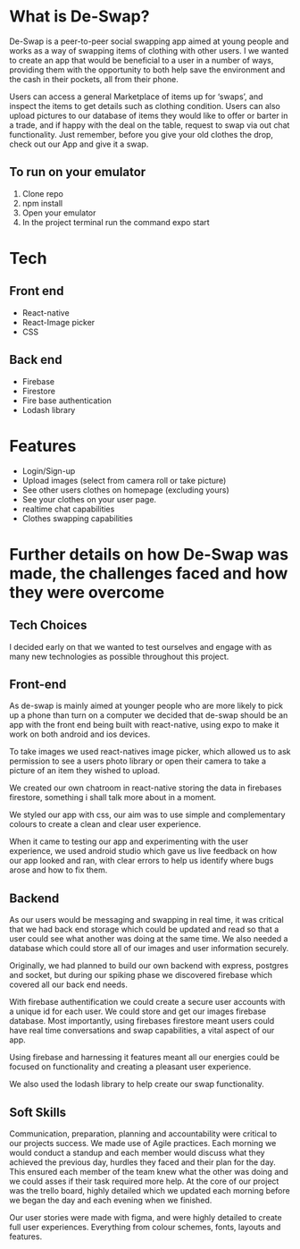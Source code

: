 # What is De-Swap?

De-Swap is a peer-to-peer social swapping app aimed at young people and works as a way of swapping items of clothing with other users. 
I we wanted to create an app that would be beneficial to a user in a number of ways, providing them with the opportunity to both help save the environment and the cash in their pockets, all from their phone.

Users can access a general Marketplace of items up for ‘swaps’, and inspect the items to get details such as clothing condition. Users can also upload pictures to our database of items they would like to offer or barter in a trade, and if happy with the deal on the table, request to swap via out chat functionality. Just remember, before you give your old clothes the drop, check out our App and give it a swap. 

## To run on your emulator 
1. Clone repo
2. npm install
3. Open your emulator 
4. In the project terminal run the command expo start

# Tech
## Front end
* React-native 
* React-Image picker
* CSS

## Back end
* Firebase
* Firestore
* Fire base authentication
* Lodash library

# Features

* Login/Sign-up
* Upload images (select from camera roll or take picture)
* See other users clothes on homepage (excluding yours)
* See your clothes on your user page.
* realtime chat capabilities
* Clothes swapping capabilities


# Further details on how De-Swap was made, the challenges faced and how they were overcome 

## Tech Choices 

 I decided early on that we wanted to test ourselves and engage with as many new technologies as possible throughout this project. 

## Front-end

As de-swap is mainly aimed at younger people who are more likely to pick up a phone than turn on a computer we decided that de-swap should be an app with the front end being built with react-native, using expo to make it work on both android and ios devices. 

To take images we used react-natives image picker, which allowed us to ask permission to see a users photo library or open their camera to take a picture of an item they wished to upload. 

We created our own chatroom in react-native storing the data in firebases firestore, something i shall talk more about in a moment. 

We styled our app with css, our aim was to use simple and complementary colours to create a clean and clear user experience. 

When it came to testing our app and experimenting with the user experience, we used android studio which gave us live feedback on how our app looked and ran, with clear errors to help us identify where bugs arose and how to fix them.

## Backend

As our users would be messaging and swapping in real time, it was critical that we had back end storage which could be updated and read so that a user could see what another was doing at the same time. We also needed a database which could store all of our images and user information securely. 

Originally, we had planned to build our own backend with express, postgres and socket, but during our spiking phase we discovered firebase which covered all our back end needs. 

With firebase authentification we could create a secure user accounts with a unique id for each user.
We could store and get our images firebase database.
Most importantly, using firebases firestore meant users could have real time conversations and swap capabilities, a vital aspect of our app. 

Using firebase and harnessing it features meant all our energies could be focused on functionality and creating a pleasant user experience. 

We also used the lodash library to help create our swap functionality. 

## Soft Skills

Communication, preparation, planning and accountability were critical to our projects success.
We made use of Agile practices.
Each morning we would conduct a standup and each member would discuss what they achieved the previous day, hurdles they faced and their plan for the day. This ensured each member of the team knew what the other was doing and we could asses if their task required more help. 
At the core of our project was the trello board, highly detailed which we updated each morning before we began the day and each evening when we finished. 

Our user stories were made with figma, and were highly detailed to create full user experiences. Everything from colour schemes, fonts, layouts and features. 
